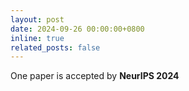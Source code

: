 ```yaml
---
layout: post
date: 2024-09-26 00:00:00+0800
inline: true
related_posts: false
---
```

<!-- markdownlint-disable MD041 -->

One paper is accepted by **NeurIPS 2024**
